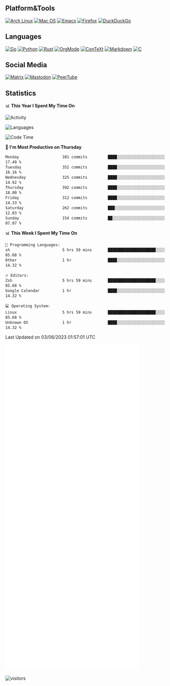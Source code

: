 ## Platform&Tools

[![Arch Linux](https://img.shields.io/badge/ArchLinux-1793D1?logo=arch-linux&logoColor=fff&style=flat-square)](https://archlinux.org/)
[![Mac OS](https://img.shields.io/badge/MacOS-000000?style=flat-square&logo=macos&logoColor=F0F0F0)](https://www.apple.com/macos/)
[![Emacs](https://img.shields.io/badge/Emacs-%237F5AB6.svg?&style=flat-square&logo=gnu-emacs&logoColor=white)](https://www.gnu.org/software/emacs/)
[![Firefox](https://img.shields.io/badge/Firefox-FF7139?style=flat-square&logo=Firefox-Browser&logoColor=white)](https://firefox.com/)
[![DuckDuckGo](https://img.shields.io/badge/DuckDuckGo-DE5833?style=flat-square&logo=DuckDuckGo&logoColor=white)](https://duckduckgo.com/)

## Languages

[![Go](https://img.shields.io/badge/Golang-%2300ADD8.svg?style=flat-square&logo=go&logoColor=white)](https://golang.org/)
[![Python](https://img.shields.io/badge/Python-3670A0?style=flat-square&logo=python&logoColor=ffdd54)](https://www.python.org/)
[![Rust](https://img.shields.io/badge/Rust-%23000000.svg?style=flat-square&logo=rust&logoColor=white)](https://www.rust-lang.org/)
[![OrgMode](https://img.shields.io/badge/OrgMode-%23000000.svg?style=flat-square&logo=org&logoColor=white)](https://orgmode.org/)
[![ConTeXt](https://img.shields.io/badge/ConTeXt-%23008080.svg?style=flat-square&logo=latex&logoColor=white)](https://contextgarden.net/)
[![Markdown](https://img.shields.io/badge/MarkDown-%23000000.svg?style=flat-square&logo=markdown&logoColor=white)](https://daringfireball.net/projects/markdown/)
[![C](https://img.shields.io/badge/C-%2300599C.svg?style=flat-square&logo=c&logoColor=white)](https://www.iso.org/standard/74528.html)

## Social Media
<!--[![Telegram](https://img.shields.io/badge/SteamedFish-2CA5E0?style=social&logo=telegram&logoColor=white)](https://t.me/SteamedFish)-->

[![Matrix](https://img.shields.io/badge/SteamedFish-2CA5E0?style=social&logo=matrix&logoColor=black)](https://matrix.to/#/@i:steamedfish.org)
[![Mastodon](https://img.shields.io/mastodon/follow/109596467238113271?domain=https%3A%2F%2Fmastodon.steamedfish.org%2F&style=social)](https://steamedfish.org/@SteamedFish)
[![PeerTube](https://img.shields.io/badge/PeerTube-23000000.svg?logo=peertube&style=social)](https://peertube.steamedfish.org/)

## Statistics


📊 **This Year I Spent My Time On** 

![Activity](https://wakatime.com/share/@SteamedFish/7529f30a-f1b7-40a4-8d09-e6d855cb7a13.png)

![Languages](https://wakatime.com/share/@SteamedFish/1c5e5366-0e9e-40d8-ac85-d630f61b69c6.svg)

<!--START_SECTION:waka-->
![Code Time](http://img.shields.io/badge/Code%20Time-2%2C470%20hrs%2056%20mins-blue)

📅 **I'm Most Productive on Thursday** 

```text
Monday                   381 commits         ████░░░░░░░░░░░░░░░░░░░░░   17.49 % 
Tuesday                  352 commits         ████░░░░░░░░░░░░░░░░░░░░░   16.16 % 
Wednesday                325 commits         ████░░░░░░░░░░░░░░░░░░░░░   14.92 % 
Thursday                 392 commits         ████░░░░░░░░░░░░░░░░░░░░░   18.00 % 
Friday                   312 commits         ████░░░░░░░░░░░░░░░░░░░░░   14.33 % 
Saturday                 262 commits         ███░░░░░░░░░░░░░░░░░░░░░░   12.03 % 
Sunday                   154 commits         ██░░░░░░░░░░░░░░░░░░░░░░░   07.07 % 
```


📊 **This Week I Spent My Time On** 

```text
💬 Programming Languages: 
sh                       5 hrs 59 mins       █████████████████████░░░░   85.68 % 
Other                    1 hr                ████░░░░░░░░░░░░░░░░░░░░░   14.32 % 

🔥 Editors: 
Zsh                      5 hrs 59 mins       █████████████████████░░░░   85.68 % 
Google Calendar          1 hr                ████░░░░░░░░░░░░░░░░░░░░░   14.32 % 

💻 Operating System: 
Linux                    5 hrs 59 mins       █████████████████████░░░░   85.68 % 
Unknown OS               1 hr                ████░░░░░░░░░░░░░░░░░░░░░   14.32 % 
```


 Last Updated on 03/06/2023 01:57:01 UTC
<!--END_SECTION:waka-->


![Metrics](https://github.com/SteamedFish/SteamedFish/blob/master/github-metrics.svg)


![visitors](https://visitor-badge.laobi.icu/badge?page_id=SteamedFish.SteamedFish)
